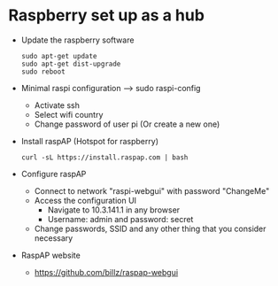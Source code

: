 # Raspberry set up as a hub

* Update the raspberry software
   
    ```
    sudo apt-get update
    sudo apt-get dist-upgrade
    sudo reboot
    ```

* Minimal raspi configuration --> sudo raspi-config
    * Activate ssh
    * Select wifi country
    * Change password of user pi (Or create a new one)

* Install raspAP (Hotspot for raspberry)
    
    ```
    curl -sL https://install.raspap.com | bash      
    ```

* Configure raspAP
    * Connect to network "raspi-webgui" with password "ChangeMe"
    * Access the configuration UI
        * Navigate to 10.3.141.1 in any browser
        * Username: admin  and  password: secret
    * Change passwords, SSID and any other thing that you consider necessary

* RaspAP website
    * https://github.com/billz/raspap-webgui
  